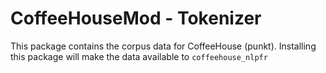 # CoffeeHouseMod - Tokenizer

This package contains the corpus data for CoffeeHouse (punkt).
Installing this package will make the data available to `coffeehouse_nlpfr`